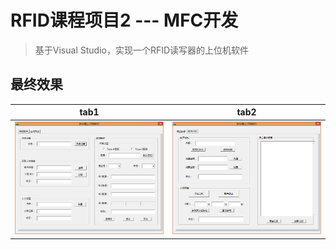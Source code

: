 # RFID课程项目2 --- MFC开发
> 基于Visual Studio，实现一个RFID读写器的上位机软件

## 最终效果

|        tab1         |        tab2         |
| :-----------------: | :-----------------: |
| ![](./img/tab1.png) | ![](./img/tab2.png) |
